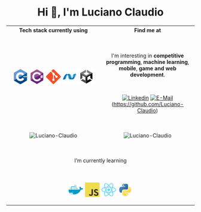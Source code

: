 <h1 align = "center">
    Hi 👋, I'm Luciano Claudio

</h1>

<table width="100%">
  <tr>
  <th>Tech stack currently using</th>
  <th>Find me at</th>
  </tr>
  <tr>
  <td width="50%">

 <p align = "center">
  <img src="https://raw.githubusercontent.com/devicons/devicon/master/icons/cplusplus/cplusplus-original.svg" alt="cplusplus" width="40" height="40"/>
  <img src="https://raw.githubusercontent.com/devicons/devicon/master/icons/csharp/csharp-original.svg" alt="csharp" width="40" height="40"/>
  <img src="https://raw.githubusercontent.com/devicons/devicon/master/icons/git/git-original.svg" alt="git" width="40" height="40"/>
  <img src="https://raw.githubusercontent.com/devicons/devicon/master/icons/dot-net/dot-net-original.svg" alt="dot-net" width="40" height="40"/>
  <img src="https://raw.githubusercontent.com/devicons/devicon/master/icons/unity/unity-original.svg" alt="unity" width="40" height="40"/>
 </p>

  </td>
  <td width="50%">

<br><p align="center">
I'm interesting in <b>competitive programming</b>, <b>machine learning</b>, <b>mobile</b>, <b>game and web development</b>.</p>
<br><p align="center">
[![Linkedin](https://img.shields.io/badge/linked-in-369?style=flat-square&logo=linkedin&logoColor=white&color=blue)](https://www.linkedin.com/in/luciano-claudio/)
[![E-Mail](https://img.shields.io/badge/email-reveal-2a8?style=flat-square&logo=gmail&logoColor=white)](https://mailhide.io/e/IIQumJw1)(https://github.com/Luciano-Claudio)

</p>
  </td>
  <tr>
  <td width = "50%">
  <br>
  <p align = "center"><img src="https://github-readme-stats.vercel.app/api/top-langs?username=Luciano-Claudio&show_icons=true&theme=onedark&locale=en&layout=compact" alt="Luciano-Claudio" /></p>
  </td>
  <td width = "50%">
  <br>
  <p align = "center"><img src="https://github-readme-stats.vercel.app/api?username=Luciano-Claudio&show_icons=true&theme=onedark&locale=en" alt="Luciano-Claudio" /></p>
  </td>
  <tr>
  <td colspan = 2><br><p align = "center"> I’m currently learning </p></td>
  <tr>
  <td colspan=2 width ="50%">
  <br>
  <p align="center">
  <img src="https://raw.githubusercontent.com/devicons/devicon/master/icons/docker/docker-plain.svg" alt="docker" width="40" height="40"/>
  <img src="https://raw.githubusercontent.com/devicons/devicon/master/icons/javascript/javascript-original.svg" alt="electron" width="40" height="40"/>
  <img src="https://raw.githubusercontent.com/devicons/devicon/master/icons/react/react-original.svg" alt="electron" width="40" height="40"/>
  <img src="https://raw.githubusercontent.com/devicons/devicon/master/icons/python/python-original.svg" alt="electron" width="40" height="40"/>
  </p>
  </table>
